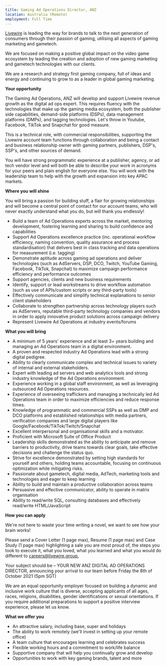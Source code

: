 ```yaml
---
title: Gaming Ad Operations Director, ANZ
location: Australia (Remote)
employment: Full Time
---
```

[Livewire](https://livewire.group/) is leading the way for brands to talk to the next generation of consumers through their passion of gaming, utilising all aspects of gaming marketing and gametech.

We are focused on making a positive global impact on the video game ecosystem by leading the creation and adoption of new gaming marketing and gametech technologies with our clients.

We are a research and strategy first gaming company, full of ideas and energy and continuing to grow to as a leader in global gaming marketing.

**Your opportunity**

The Gaming Ad Operations, ANZ will develop and support Livewire revenue growth as the digital ad ops expert. This requires fluency with the technologies that make up the gaming media ecosystem, both the publisher side capabilities, demand-side platforms (DSPs), data management platforms (DMPs), and tagging technologies. Let's throw in Youtube, Facebook, TikTok and Snapchat for good measure.

This is a technical role, with commercial responsibilities, supporting the Livewire account team functions through collaboration and being a contact and business relationship owner with gaming partners, publishers, DSP's, SSP&#39;s, and other sources of demand.

You will have strong programmatic experience at a publisher, agency, or ad tech vendor level and will both be able to describe your work in acronyms for your peers and plain english for everyone else. You will work with the leadership team to help with the growth and expansion into key APAC markets.

**Where you will shine**

You will bring a passion for building stuff, a flair for growing relationships and will become a central point of contact for our account teams, who will never exactly understand what you do, but will thank you endlessly!

* Build a team of Ad Operations experts across the market, mentoring development, fostering learning and sharing to build confidence and capabilities
* Support Ad Operations excellence practice (inc. operational workflow efficiency, naming convention, quality assurance and process standardisation) that delivers best in class tracking and data operations for measurement (i.e. tagging)
* Demonstrate aptitude across gaming ad operations and deliver technologies (such as AdServers, DSP, DCO, Twitch, YouTube Gaming, Facebook, TikTok, Snapchat) to maximize campaign performance efficiency and performance outcomes
* Support agencies, clients and new business requirements
* Identify, support or lead workstreams to drive workflow automation (such as use of APIs/custom scripts or any third-party tools)
* Effectively communicate and simplify technical explanations to senior client stakeholders
* Collaborate to strengthen partnership across technology players such as AdServers, reputable third-party technology companies and vendors in order to apply innovative product solutions across campaign delivery
* Represent Livewire Ad Operations at industry events/forums

**What you will bring**

* A minimum of 5 years' experience and at least 3+ years building and managing an Ad Operations team in a digital environment.
* A proven and respected industry Ad Operations lead with a strong digital pedigree.
* Ability to clearly communicate complex and technical issues to variety of internal and external stakeholders.
* Expert with leading ad servers and web analytics tools and strong industry knowledge of the Ad Operations environment.
* Experience working in a global staff environment, as well as leveraging outsourced Ad Operations resources.
* Experience of overseeing traffickers and managing a technically led Ad Operations team in order to maximize efficiencies and reduce response times.
* Knowledge of programmatic and commercial SSPs as well as DMP and DCO platforms and established relationships with media partners, verification companies and large digital players like Google/Facebook/TikTok/Twitch/Snapchat
* Excellent interpersonal and organisational skills and a motivator.
* Proficient with Microsoft Suite of Office Product
* Leadership skills demonstrated as the ability to anticipate and remove barriers to productivity, drive teams towards clear goals, take effective decisions and challenge the status quo.
* Strive for excellence demonstrated by setting high standards for yourself and others, holding teams accountable, focusing on continuous optimization while mitigating risks.
* Passionate about gametech, digital media, AdTech, marketing tools and technologies and eager to keep learning
* Ability to build and maintain a productive collaboration across teams
* Persuasive and effective communicator, ability to operate in matrix organisation
* Ability to read/write SQL, consulting databases and effectively read/write HTML/JavaScript

**How you can apply**

We're not here to waste your time writing a novel, we want to see how your brain works!

Please send a Cover Letter (1 page max), Resume (1 page max) and Case Study (1 page max) highlighting a sale you are most proud of, the steps you took to execute it, what you loved, what you learned and what you would do different to [careers@livewire.group](mailto:careers@livewire.group),

Your subject should be – YOUR NEW ANZ DIGITAL AD OPERATIONS DIRECTOR, announcing your arrival to our team before Friday the 8th of October 2021 (5pm SGT)

We are an equal opportunity employer focused on building a dynamic and inclusive work culture that is diverse, accepting applicants of all ages, races, religions, disabilities, gender identifications or sexual orientations. If you require additional preparations to support a positive interview experience, please let us know.

**What we offer you**

* An attractive salary, including base, super and holidays
* The ability to work remotely (we'll invest in setting up your remote office)
* A team culture that encourages learning and celebrates success
* Flexible working hours and a commitment to work/life balance
* Supportive company that will help you continually grow and develop
* Opportunities to work with key gaming brands, talent and more